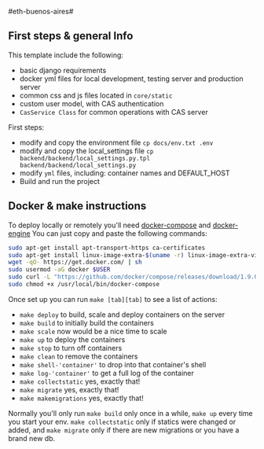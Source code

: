 #eth-buenos-aires#

## First steps & general Info ##
This template include the following:

  *  basic django requirements
  *  docker yml files for local development, testing server and production server
  *  common css and js files located in `core/static`
  *  custom user model, with CAS authentication
  *  `CasService Class` for common operations with CAS server

First steps:

  *  modify and copy the environment file `cp docs/env.txt .env`
  *  modify and copy the local_settings file `cp backend/backend/local_settings.py.tpl backend/backend/local_settings.py`
  *  modify `yml` files, including: container names and DEFAULT_HOST
  *  Build and run the project


## Docker & make instructions ##
To deploy locally or remotely you'll need [docker-compose](https://docs.docker.com/compose/install/) and [docker-engine](https://docs.docker.com/engine/installation/linux/ubuntulinux/)
You can just copy and paste the following commands:

```bash
sudo apt-get install apt-transport-https ca-certificates
sudo apt-get install linux-image-extra-$(uname -r) linux-image-extra-virtual
wget -qO- https://get.docker.com/ | sh
sudo usermod -aG docker $USER
sudo curl -L "https://github.com/docker/compose/releases/download/1.9.0/docker-compose-$(uname -s)-$(uname -m)" -o /usr/local/bin/docker-compose
sudo chmod +x /usr/local/bin/docker-compose
```

Once set up you can run `make [tab][tab]` to see a list of actions:

  *  `make deploy` to build, scale and deploy containers on the server
  *  `make build` to initially build the containers
  *  `make scale` now would be a nice time to scale
  *  `make up` to deploy the containers
  *  `make stop` to turn off containers
  *  `make clean` to remove the containers
  *  `make shell-'container'` to drop into that container's shell
  *  `make log-'container'` to get a full log of the container
  *  `make collectstatic` yes, exactly that!
  *  `make migrate` yes, exactly that!
  *  `make makemigrations` yes, exactly that!

Normally you'll only run `make build` only once in a while, `make up` every time you start your env.
`make collectstatic` only if statics were changed or added, and `make migrate` only if there are new migrations or you have a brand new db.

